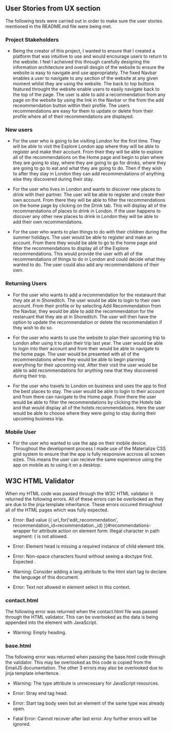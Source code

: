 ## User Stories from UX section

The following tests were carried out in order to make sure the user stories mentioned in the README.md file were being met. 

### **Project Stakeholders** 

* Being the creator of this project, I wanted to ensure that I created a platform that was intuitive to use and would encourage users to return 
to the website. I feel I acheived this through carefully designing the information architecture and overall desgin of the website 
to ensure the website is easy to navigate and use appropriately. The fixed Navbar enables a user to navigate to any section of the website at any given 
moment whilst they are using the website. The back to top buttons featured throught the website enable users to easily navigate back to the top of the page. 
The user is able to add a recommendation from any page on the website by using the link in the Navbar or the from the add receommendation 
button within their profile. The users recommendations are easy for them to update or delete from their profile where all of their recommendations are displayed. 

### New users 

* For the user who is going to be visiting London for the first time. They will be able to visit the Explore London app where they will
be able to register and make their account. From their they will be able to explore all of the recommendations on the Home page 
and begin to plan where they are going to stay, where they are going to go for drinks, where they are going to go to eat and what they are
going to do. Then if they wish to after they stay in London they can add recommendations of anything else they discovered during their stay. 

* For the user who lives in London and wants to discover new places to drink with their partner. The user will be able to register and create
their own account. From there they will be able to filter the recommendations on the home page by clicking on the Drink tab. This will display 
all of the recommendations of places to drink in London. If the user happens to discover any other new places to drink in London they 
will be able to add their own recommendations. 

* For the user who wants to plan things to do with their children during the summer holidays. The user would be able to register and make an account.
From there they would be able to go to the home page and filter the recommendations to display all of the Explore recommendations. 
This would provide the user with all of the recommendations of things to do in London and could decide what they wanted to do. 
The user could also add any recommendations of their own. 

### Returning Users 

* For the user who wants to add a recommendation for the restaraunt that they ate at in Shoreditch. The user would be able to login to 
their own account. From their profile or by selecting Add Recommendation from the Navbar, they would be able to add the recommendation for 
the restaruant that they ate at in Shoreditch. The user will then have the option to update the recommendation or delete the 
recommendation if they wish to do so. 

* For the user who wants to use the website to plan their upcoming trip to London after using it to plan their trip last year. 
The user would be able to login into their account and from their would be able to navigate to the home page. The user would be presented 
with all of the recommendations where they would be able to begin planning everything for their upcoming vist. After their visit the user 
would be able to add recommendations for anything new that they discovered during their trip. 

* For the user who travels to London on business and uses the app to find the best places to stay. The user would be able to login 
to their account and from there can navigate to the Home page. From there the user would be able to filter the recommendations by clicking 
the Hotels tab and that would display all of the hotels recommendations. Here the user would be able to choose where they were going to stay during 
their upcoming business trip. 

### Mobile User 

* For the user who wanted to use the app on their mobile device. Throughout the development process I made use of the 
Materialize CSS grid system to ensure that the app is fully responsive accross all screen sizes. This means the 
user can recieve the same experience using the app on mobile as to using it on a desktop. 

## W3C HTML Validator

When my HTML code was passed through the W3C HTML validator it returned the following errors. All of these errors can be overlooked as they are due
to the jinja template inheritance. These errors occured throughout all of the HTML pages which was fully expected. 

* Error: Bad value {{ url_for('edit_recommendation', recommendation_id=recommendation._id) }}#recommendations-wrapper for attribute action on element form: Illegal character in path segment: { is not allowed.

* Error: Element head is missing a required instance of child element title.

* Error: Non-space characters found without seeing a doctype first. Expected <!DOCTYPE html>.

* Warning: Consider adding a lang attribute to the html start tag to declare the language of this document.

* Error: Text not allowed in element select in this context.

### contact.html

The following error was returned when the contact.html file was passed through the HTML validator. This can be overlooked as the data is being 
appended into the element with JavaScript. 

* Warning: Empty heading.

### base.html 

The following error was returned when passing the base.html code through the validator. This may be overlooked as this code is copied from 
the EmailJS documentation. The other 3 errors may also be overlooked due to jinja template inheritence. 

* Warning: The type attribute is unnecessary for JavaScript resources.

* Error: Stray end tag head.

* Error: Start tag body seen but an element of the same type was already open.

* Fatal Error: Cannot recover after last error. Any further errors will be ignored.



